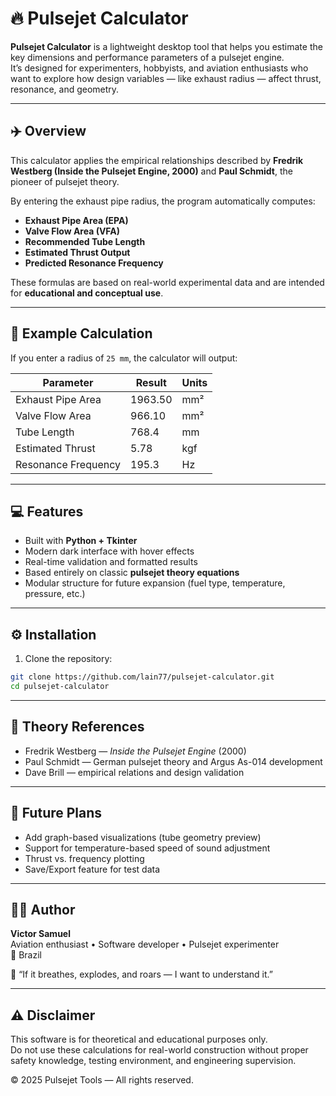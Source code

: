 # 🔥 Pulsejet Calculator

**Pulsejet Calculator** is a lightweight desktop tool that helps you estimate the key dimensions and performance parameters of a pulsejet engine.  
It’s designed for experimenters, hobbyists, and aviation enthusiasts who want to explore how design variables — like exhaust radius — affect thrust, resonance, and geometry.

---

## ✈️ Overview

This calculator applies the empirical relationships described by **Fredrik Westberg (Inside the Pulsejet Engine, 2000)** and **Paul Schmidt**, the pioneer of pulsejet theory.

By entering the exhaust pipe radius, the program automatically computes:

- **Exhaust Pipe Area (EPA)**
- **Valve Flow Area (VFA)**
- **Recommended Tube Length**
- **Estimated Thrust Output**
- **Predicted Resonance Frequency**

These formulas are based on real-world experimental data and are intended for **educational and conceptual use**.

---

## 🧮 Example Calculation

If you enter a radius of `25 mm`, the calculator will output:

| Parameter | Result | Units |
|-----------|--------|-------|
| Exhaust Pipe Area | 1963.50 | mm² |
| Valve Flow Area | 966.10 | mm² |
| Tube Length | 768.4 | mm |
| Estimated Thrust | 5.78 | kgf |
| Resonance Frequency | 195.3 | Hz |

---

## 💻 Features

- Built with **Python + Tkinter**
- Modern dark interface with hover effects
- Real-time validation and formatted results
- Based entirely on classic **pulsejet theory equations**
- Modular structure for future expansion (fuel type, temperature, pressure, etc.)

---

## ⚙️ Installation

1. Clone the repository:

```bash
git clone https://github.com/lain77/pulsejet-calculator.git
cd pulsejet-calculator
```

---

## 🧠 Theory References

- Fredrik Westberg — *Inside the Pulsejet Engine* (2000)  
- Paul Schmidt — German pulsejet theory and Argus As-014 development  
- Dave Brill — empirical relations and design validation

---

## 🚀 Future Plans

- Add graph-based visualizations (tube geometry preview)  
- Support for temperature-based speed of sound adjustment  
- Thrust vs. frequency plotting  
- Save/Export feature for test data  

---

## 🧑‍💻 Author

**Victor Samuel**  
Aviation enthusiast • Software developer • Pulsejet experimenter  
📍 Brazil  

💬 “If it breathes, explodes, and roars — I want to understand it.”

---

## ⚠️ Disclaimer

This software is for theoretical and educational purposes only.  
Do not use these calculations for real-world construction without proper safety knowledge, testing environment, and engineering supervision.

© 2025 Pulsejet Tools — All rights reserved.

